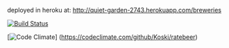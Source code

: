 deployed in heroku at: http://quiet-garden-2743.herokuapp.com/breweries

[![Build Status](https://travis-ci.org/Koski/ratebeer.png?branch=master)](https://travis-ci.org/Koski/ratebeer)


[![Code Climate](https://codeclimate.com/github/Koski/ratebeer.png)] (https://codeclimate.com/github/Koski/ratebeer)
